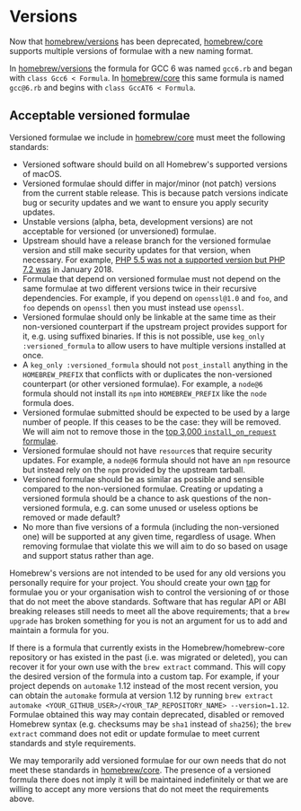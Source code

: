# Versions

Now that [homebrew/versions](https://github.com/homebrew/homebrew-versions) has been deprecated, [homebrew/core](https://github.com/homebrew/homebrew-core) supports multiple versions of formulae with a new naming format.

In [homebrew/versions](https://github.com/homebrew/homebrew-versions) the formula for GCC 6 was named `gcc6.rb` and began with `class Gcc6 < Formula`. In [homebrew/core](https://github.com/homebrew/homebrew-core) this same formula is named `gcc@6.rb` and begins with `class GccAT6 < Formula`.

## Acceptable versioned formulae
Versioned formulae we include in [homebrew/core](https://github.com/homebrew/homebrew-core) must meet the following standards:

* Versioned software should build on all Homebrew's supported versions of macOS.
* Versioned formulae should differ in major/minor (not patch) versions from the current stable release. This is because patch versions indicate bug or security updates and we want to ensure you apply security updates.
* Unstable versions (alpha, beta, development versions) are not acceptable for versioned (or unversioned) formulae.
* Upstream should have a release branch for the versioned formulae version and still make security updates for that version, when necessary. For example, [PHP 5.5 was not a supported version but PHP 7.2 was](https://php.net/supported-versions.php) in January 2018.
* Formulae that depend on versioned formulae must not depend on the same formulae at two different versions twice in their recursive dependencies. For example, if you depend on `openssl@1.0` and `foo`, and `foo` depends on `openssl` then you must instead use `openssl`.
* Versioned formulae should only be linkable at the same time as their non-versioned counterpart if the upstream project provides support for it, e.g. using suffixed binaries. If this is not possible, use `keg_only :versioned_formula` to allow users to have multiple versions installed at once.
* A `keg_only :versioned_formula` should not `post_install` anything in the `HOMEBREW_PREFIX` that conflicts with or duplicates the non-versioned counterpart (or other versioned formulae). For example, a `node@6` formula should not install its `npm` into `HOMEBREW_PREFIX` like the `node` formula does.
* Versioned formulae submitted should be expected to be used by a large number of people. If this ceases to be the case: they will be removed. We will aim not to remove those in the [top 3,000 `install_on_request` formulae](https://brew.sh/analytics/install-on-request/).
* Versioned formulae should not have `resource`s that require security updates. For example, a `node@6` formula should not have an `npm` resource but instead rely on the `npm` provided by the upstream tarball.
* Versioned formulae should be as similar as possible and sensible compared to the non-versioned formulae. Creating or updating a versioned formula should be a chance to ask questions of the non-versioned formula, e.g. can some unused or useless options be removed or made default?
* No more than five versions of a formula (including the non-versioned one) will be supported at any given time, regardless of usage. When removing formulae that violate this we will aim to do so based on usage and support status rather than age.

Homebrew's versions are not intended to be used for any old versions you personally require for your project. You should create your own [tap](How-to-Create-and-Maintain-a-Tap.md) for formulae you or your organisation wish to control the versioning of or those that do not meet the above standards. Software that has regular API or ABI breaking releases still needs to meet all the above requirements; that a `brew upgrade` has broken something for you is not an argument for us to add and maintain a formula for you.

If there is a formula that currently exists in the Homebrew/homebrew-core repository or has existed in the past (i.e. was migrated or deleted), you can recover it for your own use with the `brew extract` command. This will copy the desired version of the formula into a custom tap. For example, if your project depends on `automake` 1.12 instead of the most recent version, you can obtain the `automake` formula at version 1.12 by running `brew extract automake <YOUR_GITHUB_USER>/<YOUR_TAP_REPOSITORY_NAME> --version=1.12`. Formulae obtained this way may contain deprecated, disabled or removed Homebrew syntax (e.g. checksums may be `sha1` instead of `sha256`); the `brew extract` command does not edit or update formulae to meet current standards and style requirements.

We may temporarily add versioned formulae for our own needs that do not meet these standards in [homebrew/core](https://github.com/homebrew/homebrew-core). The presence of a versioned formula there does not imply it will be maintained indefinitely or that we are willing to accept any more versions that do not meet the requirements above.

